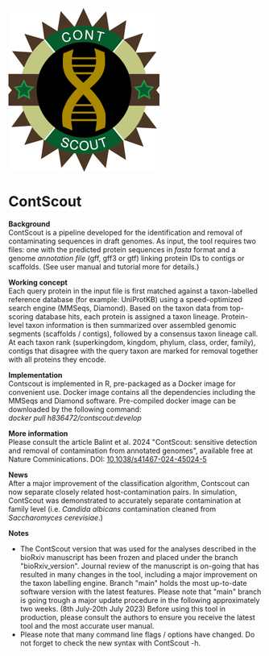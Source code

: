 ![en:ContScoutLogo](ContScoutLogoSmall.png)
# ContScout
**Background**  
ContScout is a pipeline developed for the identification and removal of contaminating sequences in draft genomes. As input, the tool requires two files: one with the predicted protein sequences in *fasta* format and a genome *annotation file* (gff, gff3 or gtf) linking protein IDs to contigs or scaffolds. (See user manual and tutorial more for details.)

**Working concept**  
Each query protein in the input file is first matched against a taxon-labelled reference database (for example: UniProtKB) using a speed-optimized search engine (MMSeqs, Diamond). Based on the taxon data from top-scoring database hits, each protein is assigned a taxon lineage. Protein-level taxon information is then summarized over assembled genomic segments (scaffolds / contigs), followed by a consensus taxon lineage call. At each taxon rank (superkingdom, kingdom, phylum, class, order, family), contigs that disagree with the query taxon are marked for removal together with all proteins they encode. 

**Implementation**  
Contscout is implemented in R, pre-packaged as a Docker image for convenient use. Docker image contains all the dependencies including the MMSeqs and Diamond software.
Pre-compiled docker image can be downloaded by the following command:  
*docker pull h836472/contscout:develop*

**More information**  
Please consult the article Balint et al. 2024 "ContScout: sensitive detection and removal of contamination from annotated genomes", available free at Nature Comminications. DOI: [10.1038/s41467-024-45024-5](https://doi.org/10.1038/s41467-024-45024-5)

**News**  
After a major improvement of the classification algorithm, Contscout can now separate closely related host-contamination pairs. In simulation, ContScout was demonstrated to accurately separate contamination at family level (i.e.  *Candida albicans*  contamination cleaned from  *Saccharomyces cerevisiae*.)

**Notes**
* The ContScout version that was used for the analyses described in the bioRxiv manuscript has been frozen and placed under the branch "bioRxiv_version". Journal review of the manuscript is on-going that has resulted in many changes in the tool, including a major improvement on the taxon labelling engine. Branch "main" holds the most up-to-date software version with the latest features. Please note that "main" branch is going trough a major update procedure in the following approximately two weeks. (8th July-20th July 2023) Before using this tool in production, please consult the authors to ensure you receive the latest tool and the most accurate user manual.
* Please note that many command line flags / options have changed. Do not forget to check the new syntax with ContScout -h.

